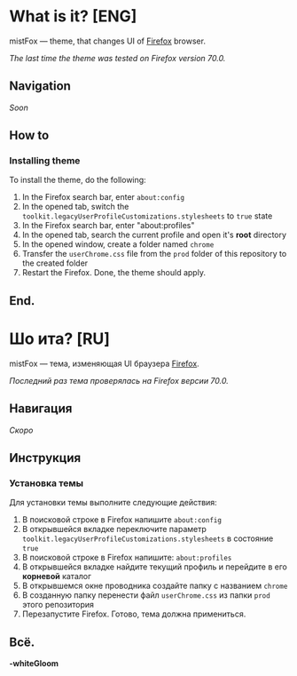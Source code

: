 # What is it? [ENG]
mistFox — theme, that changes UI of [Firefox](https://www.mozilla.org/en-US/firefox/new/ "Firefox") browser.

*The last time the theme was tested on Firefox version 70.0.*


## Navigation
*Soon*


## How to

### Installing theme

To install the theme, do the following:
1. In the Firefox search bar, enter `about:config`
2. In the opened tab, switch the `toolkit.legacyUserProfileCustomizations.stylesheets` to `true` state
3. In the Firefox search bar, enter "about:profiles"
4. In the opened tab, search the current profile and open it's **root** directory
5. In the opened window, create a folder named `chrome`
6. Transfer the `userChrome.css` file from the `prod` folder of this repository to the created folder
7. Restart the Firefox. Done, the theme should apply.

## End.



# Шо ита? [RU]
mistFox — тема, изменяющая UI браузера [Firefox](https://www.mozilla.org/ru/firefox/new/ "Firefox").

*Последний раз тема проверялась на Firefox версии 70.0.*


## Навигация
*Скоро*


## Инструкция

### Установка темы

Для установки темы выполните следующие действия:

1. В поисковой строке в Firefox напишите `about:config`
2. В открывшейся вкладке переключите параметр `toolkit.legacyUserProfileCustomizations.stylesheets` в состояние `true`
3. В поисковой строке в Firefox напишите: `about:profiles`
4. В открывшейся вкладке найдите текущий профиль и перейдите в его **корневой** каталог
5. В открывшемся окне проводника создайте папку с названием `chrome`
6. В созданную папку перенести файл `userChrome.css` из папки `prod` этого репозитория
7. Перезапустите Firefox. Готово, тема должна примениться.


## Всё.
**-whiteGloom**